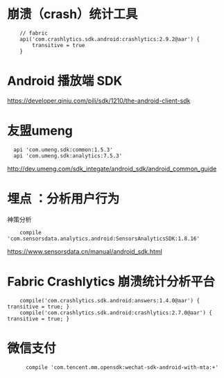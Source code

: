 

# 崩溃（crash）统计工具
```
    // fabric
    api('com.crashlytics.sdk.android:crashlytics:2.9.2@aar') {
        transitive = true
    }
```


# Android 播放端 SDK
https://developer.qiniu.com/pili/sdk/1210/the-android-client-sdk


#  友盟umeng
```
  api 'com.umeng.sdk:common:1.5.3'
  api 'com.umeng.sdk:analytics:7.5.3'   
```      
http://dev.umeng.com/sdk_integate/android_sdk/android_common_guide  
 
  
# 埋点 ：分析用户行为
  
神策分析
```
    compile 'com.sensorsdata.analytics.android:SensorsAnalyticsSDK:1.8.16'

```
https://www.sensorsdata.cn/manual/android_sdk.html  
  
  
# Fabric Crashlytics 崩溃统计分析平台
```
    compile('com.crashlytics.sdk.android:answers:1.4.0@aar') { transitive = true; }
    compile('com.crashlytics.sdk.android:crashlytics:2.7.0@aar') { transitive = true; }
```

# 微信支付
```
      compile 'com.tencent.mm.opensdk:wechat-sdk-android-with-mta:+'

```
  
  
  
  